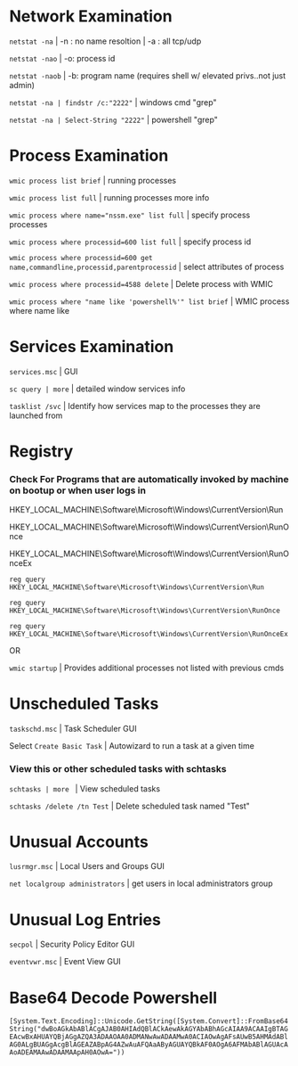 # Network Examination

`netstat -na` | -n : no name resoltion | -a : all tcp/udp

`netstat -nao` | -o:  process id

`netstat -naob` | -b: program name (requires shell w/ elevated privs..not just admin)

`netstat -na | findstr /c:"2222"` | windows cmd "grep"

`netstat -na | Select-String "2222"` | powershell "grep"

# Process Examination

`wmic process list brief` | running processes

`wmic process list full` | running processes more info

`wmic process where name="nssm.exe" list full` | specify process processes
 
`wmic process where processid=600 list full` | specify process id

`wmic process where processid=600 get name,commandline,processid,parentprocessid` | select attributes of process

`wmic process where processid=4588 delete` | Delete process with WMIC

`wmic process where "name like 'powershell%'" list brief` | WMIC process where name like

# Services Examination

`services.msc` | GUI

`sc query | more` | detailed window services info

`tasklist /svc` | Identify how services map to the processes they are launched from

# Registry

### Check For Programs that are automatically invoked by machine on bootup or when user logs in ###

HKEY_LOCAL_MACHINE\Software\Microsoft\Windows\CurrentVersion\Run

HKEY_LOCAL_MACHINE\Software\Microsoft\Windows\CurrentVersion\RunOnce

HKEY_LOCAL_MACHINE\Software\Microsoft\Windows\CurrentVersion\RunOnceEx

`reg query HKEY_LOCAL_MACHINE\Software\Microsoft\Windows\CurrentVersion\Run`

`reg query HKEY_LOCAL_MACHINE\Software\Microsoft\Windows\CurrentVersion\RunOnce`

`reg query HKEY_LOCAL_MACHINE\Software\Microsoft\Windows\CurrentVersion\RunOnceEx`

OR 

`wmic startup` | Provides additional processes not listed with previous cmds

# Unscheduled Tasks

`taskschd.msc` | Task Scheduler GUI

Select `Create Basic Task` | Autowizard to run a task at a given time

### View this or other scheduled tasks with schtasks ###

`schtasks | more ` | View scheduled tasks

`schtasks /delete /tn Test` | Delete scheduled task named "Test"

# Unusual Accounts

`lusrmgr.msc` | Local Users and Groups GUI

`net localgroup administrators` | get users in local administrators group

# Unusual Log Entries

`secpol` | Security Policy Editor GUI

`eventvwr.msc` | Event View GUI

# Base64 Decode Powershell
`[System.Text.Encoding]::Unicode.GetString([System.Convert]::FromBase64String("dwBoAGkAbABlACgAJAB0AHIAdQBlACkAewAkAGYAbABhAGcAIAA9ACAAIgBTAGEAcwBxAHUAYQBjAGgAZQA3ADAAOAA0ADMANwAwADAAMwA0ACIAOwAgAFsAUwB5AHMAdABlAG0ALgBUAGgAcgBlAGEAZABpAG4AZwAuAFQAaAByAGUAYQBkAF0AOgA6AFMAbABlAGUAcAAoADEAMAAwADAAMAApAH0AOwA="))`